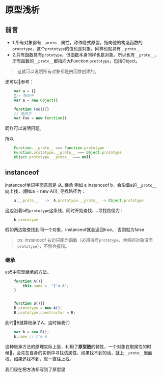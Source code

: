 # 原型浅析

## 前言
-   1.所有对象都有`__proto__`属性，称作隐式原型。指向他的构造函数的`prototype`，这个`prototype`的值也是对象。同样也就具有`__proto__`
-   2.只有函数具有`prototype`，但函数本身同样也是对象，所以也有`__proto__`，所有函数的`__proto__`都指向大Function.`prototype`，包括Object。
>   这就可以说明所有对象都是由函数创建的。

还可以参考：
```javascript
    var a = {}
    // 等同于
    var a = new Object()

    function Foo(){}
    // 等同于
    var Foo = new Function()
```
同样可以说明问题。

所以
```javascript
    Function.__proto__ === Function.prototype
    Function.prototype.__proto__ === Object.prototype
    Object.prototype.__proto__ === null
```
## instanceof
instanceof单词字面意思是   从..继承
例如 a instanceof b，会沿着a的`__proto__`向上找，(假如a = new A()), 寻找路径为：
```javascript
    a.__proto__   ->  A.prototype.__proto__ -> Object.prototype
```

这边沿着b的`prototype`这条线，同时开始查找.....寻找路径为：
```javascript
    b.prototype
```

假如两边能查找到同一个对象，instanceof就会返回true， 否则就为false

>   ps: instanceof 右边只能为函数（必须得有`prototype`，单纯的对象没有`prototype`），不然会报错。

### 继承
es5中实现继承的方法。
```javascript
    function A(){
        this.name =  "I'm A";
    }


    function B(){}
    B.prototype = new A();
    B.prototype.constructor = B;
```
此时B就算继承了A，这时候我们
```javascript
    var b = new B();
    b.name // I'm A
```

这种继承方法的原理实际上是，利用了**原型链**的特性，一个对象在取属性的时候，会先在自身的实例中寻找该属性，如果找不到的话，就上`__proto__`里面找，如果还找不到，就一直往上找。

我们现在把方法都写到了原型里

